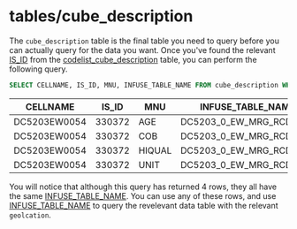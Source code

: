 # tables/cube_description

The `cube_description` table is the final table you need to query before you can actually query for the data you want. Once you've found the relevant [IS_ID](columns/is_id) from the [codelist_cube_description](tables/codelist_cube_description) table, you can perform the following query.

```sql
SELECT CELLNAME, IS_ID, MNU, INFUSE_TABLE_NAME FROM cube_description WHERE IS_ID = 330372;
```

|CELLNAME|IS_ID|MNU|INFUSE_TABLE_NAME|
|-|-|-|-|
|DC5203EW0054|330372|AGE|DC5203_0_EW_MRG_RCD_AGG|
|DC5203EW0054|330372|COB|DC5203_0_EW_MRG_RCD_AGG|
|DC5203EW0054|330372|HIQUAL|DC5203_0_EW_MRG_RCD_AGG|
|DC5203EW0054|330372|UNIT|DC5203_0_EW_MRG_RCD_AGG|

You will notice that although this query has returned 4 rows, they all have the same [INFUSE_TABLE_NAME](columns/infuse_table_name.md). You can use any of these rows, and use [INFUSE_TABLE_NAME](columns/infuse_table_name.md) to query the revelevant data table with the relevant `geolcation`.